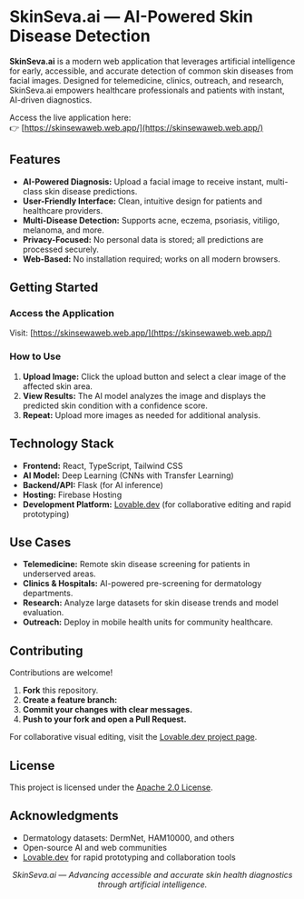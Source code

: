 # SkinSeva.ai — AI-Powered Skin Disease Detection

**SkinSeva.ai** is a modern web application that leverages artificial intelligence for early, accessible, and accurate detection of common skin diseases from facial images. Designed for telemedicine, clinics, outreach, and research, SkinSeva.ai empowers healthcare professionals and patients with instant, AI-driven diagnostics.

Access the live application here:  
👉 [https://skinsewaweb.web.app/](https://skinsewaweb.web.app/)

## Features

- **AI-Powered Diagnosis:** Upload a facial image to receive instant, multi-class skin disease predictions.
- **User-Friendly Interface:** Clean, intuitive design for patients and healthcare providers.
- **Multi-Disease Detection:** Supports acne, eczema, psoriasis, vitiligo, melanoma, and more.
- **Privacy-Focused:** No personal data is stored; all predictions are processed securely.
- **Web-Based:** No installation required; works on all modern browsers.

## Getting Started

### Access the Application

Visit: [https://skinsewaweb.web.app/](https://skinsewaweb.web.app/)

### How to Use

1. **Upload Image:** Click the upload button and select a clear image of the affected skin area.
2. **View Results:** The AI model analyzes the image and displays the predicted skin condition with a confidence score.
3. **Repeat:** Upload more images as needed for additional analysis.

## Technology Stack

- **Frontend:** React, TypeScript, Tailwind CSS
- **AI Model:** Deep Learning (CNNs with Transfer Learning)
- **Backend/API:** Flask (for AI inference)
- **Hosting:** Firebase Hosting
- **Development Platform:** [Lovable.dev](https://lovable.dev/projects/2b545cd9-084a-4c62-8c8f-9b5c078bf4cb) (for collaborative editing and rapid prototyping)

## Use Cases

- **Telemedicine:** Remote skin disease screening for patients in underserved areas.
- **Clinics & Hospitals:** AI-powered pre-screening for dermatology departments.
- **Research:** Analyze large datasets for skin disease trends and model evaluation.
- **Outreach:** Deploy in mobile health units for community healthcare.

## Contributing

Contributions are welcome!

1. **Fork** this repository.
2. **Create a feature branch:**
3. **Commit your changes with clear messages.**
4. **Push to your fork and open a Pull Request.**

For collaborative visual editing, visit the [Lovable.dev project page](https://lovable.dev/projects/2b545cd9-084a-4c62-8c8f-9b5c078bf4cb).

## License

This project is licensed under the [Apache 2.0 License](LICENSE).

## Acknowledgments

- Dermatology datasets: DermNet, HAM10000, and others
- Open-source AI and web communities
- [Lovable.dev](https://lovable.dev/) for rapid prototyping and collaboration tools

<p align="center"><em>SkinSeva.ai — Advancing accessible and accurate skin health diagnostics through artificial intelligence.</em></p>

